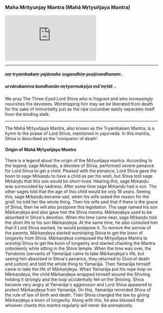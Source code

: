 ### Maha Mrityunjay Mantra (Mahā Mṛtyuñjaya Mantra)

<iframe src="https://www.youtube.com/embed/adyjwFgXRNY" title="YouTube video player" frameborder="0" allow="accelerometer; autoplay; clipboard-write; encrypted-media; gyroscope; picture-in-picture" allowfullscreen></iframe>

---

##### oṃ tryambakaṃ yajāmahe sugandhiṃ puṣṭivardhanam .
##### urvārukamiva bandhanān mṛtyormukṣīya mā'mṛtāt ..

We pray The Three-Eyed Lord Shiva who is fragrant and who increasingly nourishes the devotees. Worshipping him may we be liberated from death for the sake of immortality just as the ripe cucumber easily separates itself from the binding stalk.

---

The Mahā Mṛtyuñjaya Mantra, also known as the Tryambakaṃ Mantra, is a hymn to the praise of Lord Shiva, mentioned in yajurveda. In this mantra, Shiva is described as the 'conqueror of death'.

#### Origin of Mahā Mṛtyuñjaya Mantra

There is a legend about the origin of the Mṛtyuñjaya mantra. According to the legend, sage Mṛkaṇḍu, a devotee of Shiva, performed severe penance for Lord Shiva to get a child. Pleased with the penance, Lord Shiva gave the boon to sage Mṛkaṇḍu to have a child as per his wish, but Shiva told sage Mṛkaṇḍu that this son would be short-lived. Hearing this, sage Mṛkaṇḍu was surrounded by sadness. After some time sage Mṛkaṇḍu had a son. The other sages told that the age of this child would be only 16 years. Seeing this, sage Mṛkaṇḍu became sad, when his wife asked the reason for the grief, he told her the whole thing. Then his wife said that if there is the grace of Shiva, then he will also postpone this legislation. The sage named his son Mārkaṇḍeya and also gave him the Shiva mantra. Mārkaṇḍeya used to be absorbed in Shiva's devotion. When the time came near, sage Mṛkaṇḍu told the short life to his son Mārkaṇḍeya. At the same time, he also consoled him that if Lord Shiva wanted, he would postpone it. To remove the sorrow of the parents, Mārkaṇḍeya started worshiping Shiva to get the boon of longevity from Shiva. Mārkaṇḍeya composed the Mṛtyuñjaya Mantra to worship Shiva to get the boon of longevity and started chanting the Mantra unbrokenly while sitting in the Shiva temple. When the time was over, the Yamdoots (servants of Yamarāja) came to take Mārkaṇḍeya's life, but seeing him absorbed in Shiva's penance, they returned to (God of death and justice) and told the whole thing to Yamarāja. Then Yamarāja himself came to take the life of Mārkaṇḍeya. When Yamarāja put his rope loop on Mārkaṇḍeya, the child Mārkaṇḍeya wrapped himself around the Shivling holding it strongly and the loop accidentally fell on the Shivling. Shiva became very angry at Yamarāja's aggression and Lord Shiva appeared to protect Mārkaṇḍeya from Yamarāja. On this, Yamarāja reminded Shiva of the rule of law of birth and death. Then Shiva changed the law by giving Mārkaṇḍeya a boon of longevity. Along with this, he also blessed that whoever chants this mantra regularly will never die prematurely.